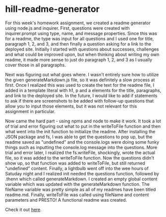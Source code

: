 
  <h1>hill-readme-generator</h1>
  <p>For this week's homework assignment, we created a readme generator using node.js and inquirer.  First, questions were created with inquirer.prompt using type, name, and message properties.  Since this was for a readme, the type was input for all questions and I used one for title, paragraph 1, 2, and 3, and then finally a question asking for a link to the deployed site.  Initially I started with questions about successes, challenges and what could be improved upon, but when thinking about writing my own readme, it made more sense to just do paragraph 1, 2, and 3 as I usually cover those in all paragraphs.</p>
  <p>Next was figuring out what goes where.  I wasn't entirely sure how to utilize the given generateMarkdown.js file, so it was definitely a slow process at first.  Once I realized this was used to create the text for the readme file, I added in a template literal with h1, p and a elements for the title, paragraphs, and link to the deployed site.  In the future, I would like to add if statements to ask if there are screenshots to be added with follow-up questions that allow you to input those elements, but it was not relevant for this assignment in particular.</p>
  <p>Now came the hard part - using npms and node to make it work.  It took a lot of trial and error figuring out what to put in the writeToFile function and then what went into the init function to initialize the readme.  After installing the JSON package and fs, I was able to get the questions to pop up, but the readme saved as "undefined" and the console.logs were doing some funky things such as inputting the console.log message into the questions.  More trial and error later, I realized the fs.writeFile, shockingly, wrote the actual file, so it was added to the writeToFile function.  Now the questions didn't show up, so that function was added to writeToFile, but still returned "undefined" content.  Finally, a lightbulb went off into the wee hours of Satuday night and I realized init needed the questions function, followed by .thenn which called generateMarkdown.  I created an empty global content variable which was updated with the generateMarkdown function.  The fileName variable was pretty simple as all of my readmes have been titled readme.md.  Finally, writeToFile was called using fileName and content parameters and PRESTO!  A functional readme was created.</p>
  <p>Check it out <a href="https://youtu.be/RIhJDQYRpAc">here</a>.</p>
  